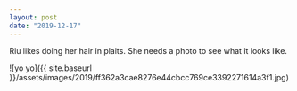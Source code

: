 ```yaml
---
layout: post
date: "2019-12-17"
---
```


Riu likes doing her hair in plaits. She needs a photo to see what it looks like.

![yo yo]({{ site.baseurl }}/assets/images/2019/ff362a3cae8276e44cbcc769ce3392271614a3f1.jpg)
